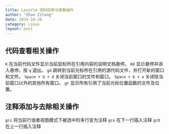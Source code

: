 ```yaml
---
title: LazyVim 源码检索与查看操作 
author: "Zhao Zilong"
date: 2024-10-28
category: Linux
layout: post
---
```


## 代码查看相关操作

`K` 在当前代码文件显示当前鼠标所在引用内容的说明文档悬停。
`KK`  显示悬停并进入悬停。按 `q` 退出。
`gd`  跳转到当前光标所在引用的源代码文件，并打开新的窗口和文件。
`Space + b + d` 关闭当前窗口的文件和窗口。
`Space + b + o` 关闭除当前窗口以外的其他所有窗口。
`gr` 显示所有引用了当前光标位置函数的文件及位置。

## 注释添加与去除相关操作

`gcc` 将当前行或者视图模式下被选中的多行变为注释
`gco` 在下一行插入注释
`gcO` 在上一行插入注释
